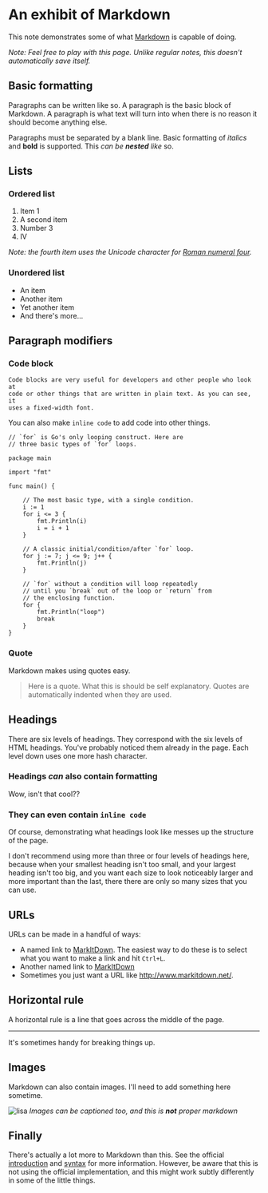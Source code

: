 # An exhibit of Markdown

This note demonstrates some of what [Markdown][1] is capable of doing.

*Note: Feel free to play with this page. Unlike regular notes, this doesn't automatically save itself.*

## Basic formatting

Paragraphs can be written like so. A paragraph is the basic block of Markdown. A paragraph is what text will turn into when there is no reason it should become anything else.

Paragraphs must be separated by a blank line. Basic formatting of *italics* and **bold** is supported. This *can be **nested** like* so.

## Lists

### Ordered list

1. Item 1
2. A second item
3. Number 3
4. Ⅳ

*Note: the fourth item uses the Unicode character for [Roman numeral four][2].*

### Unordered list

* An item
* Another item
* Yet another item
* And there's more...

## Paragraph modifiers

### Code block

    Code blocks are very useful for developers and other people who look at
    code or other things that are written in plain text. As you can see, it
    uses a fixed-width font.

You can also make `inline code` to add code into other things.

```
// `for` is Go's only looping construct. Here are
// three basic types of `for` loops.

package main

import "fmt"

func main() {

    // The most basic type, with a single condition.
    i := 1
    for i <= 3 {
        fmt.Println(i)
        i = i + 1
    }

    // A classic initial/condition/after `for` loop.
    for j := 7; j <= 9; j++ {
        fmt.Println(j)
    }

    // `for` without a condition will loop repeatedly
    // until you `break` out of the loop or `return` from
    // the enclosing function.
    for {
        fmt.Println("loop")
        break
    }
}

```

### Quote

Markdown makes using quotes easy.

> Here is a quote. What this is should be self explanatory. Quotes are automatically indented when they are used.

## Headings

There are six levels of headings. They correspond with the six levels of HTML headings. You've probably noticed them already in the page. Each level down uses one more hash character.

### Headings *can* also contain **formatting**

Wow, isn't that cool??

### They can even contain `inline code`

Of course, demonstrating what headings look like messes up the structure of the page.

I don't recommend using more than three or four levels of headings here, because when your smallest heading isn't too small, and your largest heading isn't too big, and you want each size to look noticeably larger and more important than the last, there there are only so many sizes that you can use.

## URLs

URLs can be made in a handful of ways:

* A named link to [MarkItDown][3]. The easiest way to do these is to select what you want to make a link and hit `Ctrl+L`.
* Another named link to [MarkItDown](http://www.markitdown.net/)
* Sometimes you just want a URL like <http://www.markitdown.net/>.

## Horizontal rule

A horizontal rule is a line that goes across the middle of the page.

---

It's sometimes handy for breaking things up.

## Images

Markdown can also contain images. I'll need to add something here sometime.

![lisa](https://i.imgur.com/YsyTSHZ.jpg)
*Images can be captioned too, and this is **not** proper markdown*

## Finally

There's actually a lot more to Markdown than this. See the official [introduction][4] and [syntax][5] for more information. However, be aware that this is not using the official implementation, and this might work subtly differently in some of the little things.


  [1]: http://daringfireball.net/projects/markdown/
  [2]: http://www.fileformat.info/info/unicode/char/2163/index.htm
  [3]: http://www.markitdown.net/
  [4]: http://daringfireball.net/projects/markdown/basics
  [5]: http://daringfireball.net/projects/markdown/syntax
